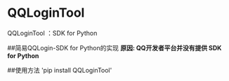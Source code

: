 # QQLoginTool
QQLoginTool ：SDK for Python

##简易QQLogin-SDK for Python的实现
**原因: QQ开发者平台并没有提供 SDK for Python**

##使用方法
'pip install QQLoginTool'

